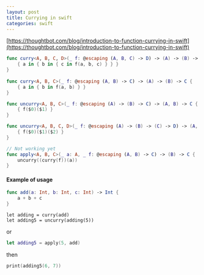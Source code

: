 ```yaml
---
layout: post
title: Currying in swift
categories: swift
---
```


[https://thoughtbot.com/blog/introduction-to-function-currying-in-swift](https://thoughtbot.com/blog/introduction-to-function-currying-in-swift)

```swift
func curry<A, B, C, D>(_ f: @escaping (A, B, C) -> D) -> (A) -> (B) -> (C) -> D {
    { a in { b in { c in f(a, b, c) } } }
}
    
func curry<A, B, C>(_ f: @escaping (A, B) -> C) -> (A) -> (B) -> C {
    { a in { b in f(a, b) } }
}

func uncurry<A, B, C>(_ f: @escaping (A) -> (B) -> C) -> (A, B) -> C {
    { f($0)($1) }
}

func uncurry<A, B, C, D>(_ f: @escaping (A) -> (B) -> (C) -> D) -> (A, B, C) -> D {
    { f($0)($1)($2) }
}

// Not working yet
func apply<A, B, C>(_ a: A, _ f: @escaping (A, B) -> C) -> (B) -> C {
    uncurry((curry(f))(a))
}
```

#### Example of usage

```swift
func add(a: Int, b: Int, c: Int) -> Int {
    a + b + c
}
```

```
let adding = curry(add)
let adding5 = uncurry(adding(5))
```

or

```swift
let adding5 = apply(5, add)
```

then

```swift
print(adding5(6, 7))
```